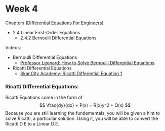 # Week 4

Chapters ([Differential Equations For Engineers](https://annas-archive.org/md5/ab5d25b4f04496d66e42b911cf6d9fe4))
- 2.4 Linear First-Order Equations
    - 2.4.2 Bernoulli Differential Equations

Videos:
- Bernoulli Differential Equations
    - [Professor Leonard: How to Solve Bernoulli Differential Equations](https://www.youtube.com/watch?v=NjIMGAIPbzg&list=PLDesaqWTN6ESPaHy2QUKVaXNZuQNxkYQ_)
- Ricatti Differential Equations
    - [SkanCity Academy: Ricatti Differential Equation 1](https://www.youtube.com/watch?v=-a1gzt9w3Ag)


### Ricatti Differential Equations:
Ricatti Equations come in the form of
$$
\frac{dy}{dx} + P(x) = R(x)y^2 + Q(x)
$$
Because you are still learning the fundementals, you will be given a hint to solve Ricatti, a particular solution. Using it, you will be able to convert the Ricatti D.E to a Linear D.E.